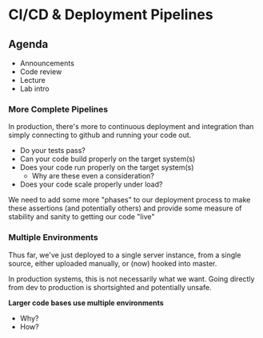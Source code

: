 # CI/CD & Deployment Pipelines

## Agenda

- Announcements
- Code review
- Lecture
- Lab intro

### More Complete Pipelines

In production, there's more to continuous deployment and integration than simply connecting to github and running your code out. 

- Do your tests pass?
- Can your code build properly on the target system(s)
- Does your code run properly on the target system(s)
  - Why are these even a consideration?
- Does your code scale properly under load?

We need to add some more "phases" to our deployment process to make these assertions (and potentially others) and provide some measure of stability and sanity to getting our code "live"

### Multiple Environments

Thus far, we've just deployed to a single server instance, from a single source, either uploaded manually, or (now) hooked into master.

In production systems, this is not necessarily what we want. Going directly from dev to production is shortsighted and potentially unsafe.

**Larger code bases use multiple environments**

- Why?
- How?
